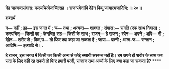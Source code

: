 **नेह चात्यन्तसंवास: कस्यचित्केनचित्सह ।** **राजन्स्वेनापि देहेन किमु जायात्मजादिभि: ॥ २०॥** 

**शब्दार्थ** 

**न—** **नहीं** **; इह—** **इस जगत में** **; च—** **तथा** **; अत्यन्त—** **शाश्वत** **; संवास:—** **संगति (एक साथ निवास)** **; कस्यचित्—** **किसी का** **;** **केनचित् सह—** **किसी के साथ** **; राजन्—** **हे राजन्** **; स्वेन—** **अपने** **; अपि—** **भी** **; देहेन—** **शरीर से** **; किम् उ—** **तो फिर क्या कहा जा** **सकता है** **; जाया—** **पत्नी** **; आत्म-ज—** **सन्तान** **; आदिभि:—** **इत्यादि से।** **.** 

**हे राजन्, इस जगत में किसी का किसी अन्य से कोई स्थायी सश्बन्ध नहीं है। हम अपने ही** **शरीर के साथ जब सदा के लिए नहीं रह सकते तो फिर हमारी पत्नी, सन्तान तथा अन्यों के लिए** **क्या कहा जा सकता है?** **** 